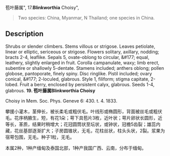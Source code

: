 苞叶藤属",
17.**Blinkworthia** Choisy",

> Two species: China, Myanmar, N Thailand; one species in China.

## Description
Shrubs or slender climbers. Stems villous or strigose. Leaves petiolate, linear or elliptic, sericeous or strigose. Flowers solitary, axillary, nodding; bracts 2-4, leaflike. Sepals 5, ovate-oblong to circular, &amp;#177; equal, leathery, slightly enlarged in fruit. Corolla campanulate, waxy; limb erect, subentire or shallowly 5-dentate. Stamens included; anthers oblong; pollen globose, pantoporate, finely spiny. Disc ringlike. Pistil included; ovary conical, &amp;#177; 2-loculed, glabrous. Style 1, filiform; stigma capitate, 2-lobed. Fruit a berry, enclosed by persistent calyx, glabrous. Seeds 1-4, glabrous.
**19. 苞叶藤属Blinkworthia Choisy**

Choisy in Mem. Soc. Phys. Geneve 6: 430. t. 4. 1833.

攀援小灌木，茎伸长，被长柔毛或粗伏毛。叶线形或椭圆形，背面被丝毛或粗伏毛。花序柄腋生，短，有花1朵；萼下具苞片3枚，近叶状；萼片卵状长圆形，近等长，革质，结果时稍增大；花冠圆筒状至坛状，或钟状，冠檐5齿裂；雄蕊内藏，花丝基部逐渐扩大；子房圆锥状，无毛，花柱丝状，柱头头状，2裂。浆果为宿萼包围，无毛。种子1粒，无毛。

本属2种，1种产缅甸及泰国北部，1种产我国广西、云南，分布于缅甸。
